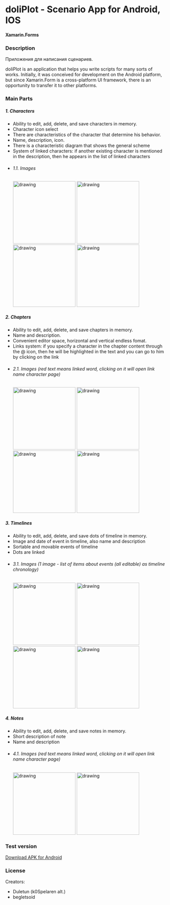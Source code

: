 # doliPlot - Scenario App for Android, IOS
#### Xamarin.Forms
### Description

Приложения для написания сценариев.

doliPlot is an application that helps you write scripts for many sorts of works.
Initially, it was conceived for development on the Android platform, but since Xamarin.Form is a cross-platform UI framework, there is an opportunity to transfer it to other platforms.


### Main Parts
##### 1. Characters
- Ability to edit, add, delete, and save characters in memory.
- Character icon select
- There are characteristics of the character that determine his behavior.
- Name, description, icon.
- There is a characteristic diagram that shows the general scheme
- System of linked characters: if another existing character is mentioned in the description, then he appears in the list of linked characters
- ###### 1.1. Images
  <p float="left">
  <img src="https://user-images.githubusercontent.com/76465730/149429520-194ef928-9c5b-433c-b77c-cd46e9b2031c.png" alt="drawing" width="195"/>
  <img src="https://user-images.githubusercontent.com/76465730/149429900-ceb4b73c-e241-44d0-b2d9-0cab1bac40fa.png" alt="drawing" width="195"/>
  <img src="https://user-images.githubusercontent.com/76465730/149429924-09229a1d-d9c4-4308-9527-806fa095a641.png" alt="drawing" width="195"/>
  <img src="https://user-images.githubusercontent.com/76465730/149429947-993f467f-87cd-42cc-8345-0b53a0b54b56.png" alt="drawing" width="195"/>
  </p>



##### 2. Chapters
- Ability to edit, add, delete, and save chapters in memory.
- Name and description.
- Сonvenient editor space, horizontal and vertical endless fomat.
- Links system: if you specify a character in the chapter content through the @ icon, then he will be highlighted in the text and you can go to him by clicking on the link
- ###### 2.1. Images (red text means linked word, clicking on it will open link name character page)
  <p float="left">
  <img src="https://user-images.githubusercontent.com/76465730/149430261-3293998a-84c4-432f-bb1e-7ac0494c4399.png" alt="drawing" width="195"/>
  <img src="https://user-images.githubusercontent.com/76465730/149430276-c4744348-ac14-4185-b89c-72438e5f0e96.png" alt="drawing" width="195"/>
  <img src="https://user-images.githubusercontent.com/76465730/149430303-40651404-6b31-411c-9bdf-264cddf8ae27.png" alt="drawing" width="195"/>
  <img src="https://user-images.githubusercontent.com/76465730/149430802-705bd09c-1f8d-42c4-ae75-3bd9dadc1371.png" alt="drawing" width="195"/>
  </p>


##### 3. Timelines
- Ability to edit, add, delete, and save dots of timeline in memory.
- Image and date of event in timeline, also name and description
- Sortable and movable events of timeline
- Dots are linked
- ###### 3.1. Images (1 image - list of items about events (all editable) as timeline chronology)
  <p float="left">
  <img src="https://user-images.githubusercontent.com/76465730/149430845-4b3a0bd3-7186-41f5-979b-bb516b37a9fe.png" alt="drawing" width="195"/>
  <img src="https://user-images.githubusercontent.com/76465730/149430872-f9cf60ef-455d-4d21-bf0a-f23544530308.png" alt="drawing" width="195"/>
  <img src="https://user-images.githubusercontent.com/76465730/149430893-b084caee-d70b-418e-a91c-b8432361d7fd.png" alt="drawing" width="195"/>
  <img src="https://user-images.githubusercontent.com/76465730/149430941-e1fe2640-81ae-43cc-a026-c45aec53002c.png" alt="drawing" width="195"/>
  </p>



##### 4. Notes
- Ability to edit, add, delete, and save notes in memory.
- Short description of note
- Name and description
- ###### 4.1. Images (red text means linked word, clicking on it will open link name character page)
  <p float="left">
  <img src="https://user-images.githubusercontent.com/76465730/149431335-186bf564-2330-46b1-bd67-5e25331e6db0.png" alt="drawing" width="195"/>
  <img src="https://user-images.githubusercontent.com/76465730/149431354-8893be18-566a-4c0e-b602-c1d163b54b54.png" alt="drawing" width="195"/>
  </p>



### Test version
[Download APK for Android](https://github.com/Duletun/doliPlot/releases)

### License
Creators:
- Duletun (k0Spelaren alt.)
- begletsoid

